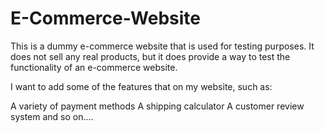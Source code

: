 # E-Commerce-Website

This is a dummy e-commerce website that is used for testing purposes. It does not sell any real products, but it does provide a way to test the functionality of an e-commerce website.

I want to add some of the features that on my website, such as:

A variety of payment methods
A shipping calculator
A customer review system and so on....
